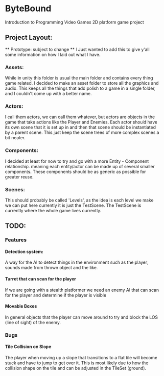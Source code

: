 # ByteBound
Introduction to Programming Video Games 2D platform game project

## Project Layout:
** Prototype: subject to change ** 
I Just wanted to add this to give y'all some information on how I laid out what I have.

### Assets:
While in unity this folder is usual the main folder and contains every thing game related. 
I decided to make an asset folder to store all the graphics and audio.
This keeps all the things that add polish to a game in a single folder, and I couldn't come up with a better name.

### Actors:
I call them actors, we can call them whatever, but actors are objects in the game that take actions like the Player and Enemies.
Each actor should have its own scene that it is set up in and then that scene should be instantiated by a parent scene.
This just keep the scene trees of more complex scenes a bit neater.

### Components:
I decided at least for now to try and go with a more Entity - Component relationship.
meaning each entity/actor can be made up of several smaller components. These components should be as generic as possible for greater reuse.

### Scenes:
This should probably be called 'Levels', as the idea is each level we make we can put here currently it is just the TestScene.
The TestScene is currently where the whole game lives currently.


## TODO:
### Features
#### Detection system:
A way for the AI to detect things in the environment such as the player, sounds made from thrown object and the like.

#### Turret that can scan for the player
If we are going with a stealth platformer we need an enemy AI that can scan for the player and determine if the player is visible 

#### Movable Boxes
In general objects that the player can move around to try and block the LOS (line of sight) of the enemy.

### Bugs
#### Tile Collision on Slope
The player when moving up a slope that transitions to a flat tile will become stuck and have to jump to get over it.
This is most likely due to how the collision shape on the tile and can be adjusted in the TileSet (ground).
